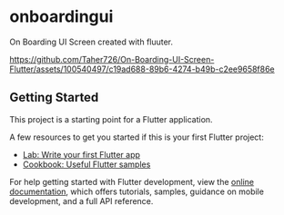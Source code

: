 # onboardingui

On Boarding UI Screen created with fluuter.

https://github.com/Taher726/On-Boarding-UI-Screen-Flutter/assets/100540497/c19ad688-89b6-4274-b49b-c2ee9658f86e

## Getting Started

This project is a starting point for a Flutter application.

A few resources to get you started if this is your first Flutter project:

- [Lab: Write your first Flutter app](https://docs.flutter.dev/get-started/codelab)
- [Cookbook: Useful Flutter samples](https://docs.flutter.dev/cookbook)

For help getting started with Flutter development, view the
[online documentation](https://docs.flutter.dev/), which offers tutorials,
samples, guidance on mobile development, and a full API reference.
